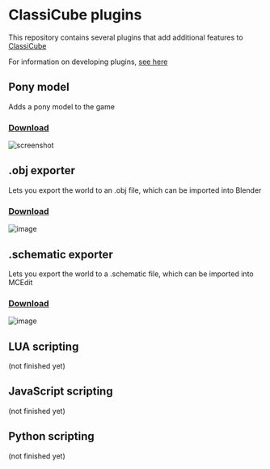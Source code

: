 # ClassiCube plugins

This repository contains several plugins that add additional features to [ClassiCube](https://github.com/UnknownShadow200/ClassiCube)

For information on developing plugins, [see here](https://github.com/UnknownShadow200/ClassiCube/blob/master/doc/plugin-dev.md)


## Pony model

Adds a pony model to the game

### [Download](/Pony)

![screenshot](https://user-images.githubusercontent.com/6509348/114266919-736a6580-9a3c-11eb-8044-cf5ce9cb243b.png)

## .obj exporter

Lets you export the world to an .obj file, which can be imported into Blender

### [Download](/ObjExporter)

![image](https://user-images.githubusercontent.com/6509348/114267785-1cb35a80-9a41-11eb-9173-185ff7c26a97.png)

## .schematic exporter

Lets you export the world to a .schematic file, which can be imported into MCEdit

### [Download](/SchematicExporter)

![image](https://user-images.githubusercontent.com/6509348/114267960-0954bf00-9a42-11eb-8b89-d5c5bbf52265.png)

## LUA scripting

(not finished yet)

## JavaScript scripting

(not finished yet)

## Python scripting

(not finished yet)
